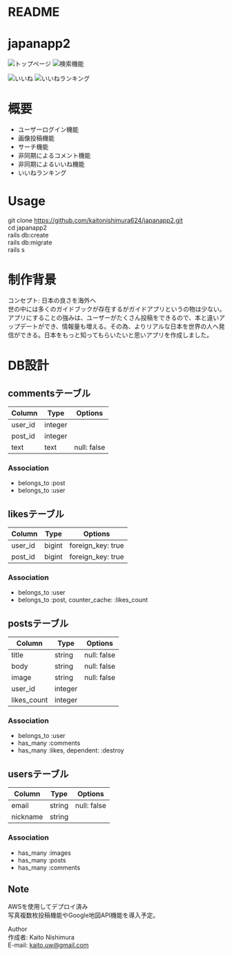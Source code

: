 # README

# japanapp2


![トップページ](https://i.gyazo.com/3d2d54f1c7a8e869cc397fc3c09c59ff.jpg)
![検索機能](https://i.gyazo.com/0eaeef05658e0422f5406f1a756d84fe.jpg)  

![いいね](https://i.gyazo.com/a3915cae5fad5fa164ff39150d7d9622.png)
![いいねランキング](https://i.gyazo.com/3e8e91ef50955404a2dbd9a7baea28dd.jpg)

# 概要
- ユーザーログイン機能  
- 画像投稿機能
- サーチ機能
- 非同期によるコメント機能
- 非同期によるいいね機能
- いいねランキング

# Usage
git clone https://github.com/kaitonishimura624/japanapp2.git  
cd japanapp2  
rails db:create  
rails db:migrate  
rails s  

# 制作背景

コンセプト: 日本の良さを海外へ  
世の中には多くのガイドブックが存在するがガイドアプリというの物は少ない。アプリにすることの強みは、ユーザーがたくさん投稿をできるので、本と違いアップデートができ、情報量も増える。その為、よりリアルな日本を世界の人へ発信ができる。日本をもっと知ってもらいたいと思いアプリを作成しました。

# DB設計


## commentsテーブル
|Column|Type|Options|
|------|----|-------|
|user_id|integer||
|post_id|integer||
|text|text|null: false|

### Association
-  belongs_to :post
-  belongs_to :user 


## likesテーブル
|Column|Type|Options|
|------|----|-------|
|user_id|bigint|foreign_key: true|
|post_id|bigint|foreign_key: true|

### Association
- belongs_to :user
- belongs_to :post, counter_cache: :likes_count



## postsテーブル
|Column|Type|Options|
|------|----|-------|
|title|string|null: false|
|body|string|null: false|
|image|string|null: false|
|user_id|integer||
|likes_count|integer||


### Association
- belongs_to :user
- has_many :comments
- has_many :likes, dependent: :destroy


## usersテーブル
|Column|Type|Options|
|------|----|-------|
|email|string|null: false|
|nickname|string||


### Association
- has_many :images
- has_many :posts
- has_many :comments


## Note

AWSを使用してデプロイ済み  
写真複数枚投稿機能やGoogle地図API機能を導入予定。  




Author  
作成者: Kaito Nishimura  
E-mail: kaito.uw@gmail.com  